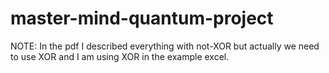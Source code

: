 # master-mind-quantum-project



NOTE: In the pdf I described everything with not-XOR but actually we need to use XOR and I am using XOR in the example excel.
